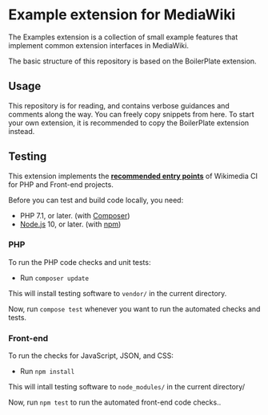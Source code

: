 # Example extension for MediaWiki

The Examples extension is a collection of small example features that implement
common extension interfaces in MediaWiki.

The basic structure of this repository is based on the BoilerPlate extension.

## Usage

This repository is for reading, and contains verbose guidances and comments
along the way. You can freely copy snippets from here. To start your own
extension, it is recommended to copy the BoilerPlate extension instead.

## Testing

This extension implements the **[recommended entry points](https://www.mediawiki.org/wiki/Continuous_integration/Entry_points)** of Wikimedia CI for PHP and Front-end projects.

Before you can test and build code locally, you need:

* PHP 7.1, or later. (with [Composer](https://getcomposer.org/))
* [Node.js](https://nodejs.org/en/) 10, or later. (with [npm](https://nodejs.org/en/download/package-manager/))

### PHP

To run the PHP code checks and unit tests:

* Run `composer update`

This will install testing software to `vendor/` in the current directory.

Now, run `compose test` whenever you want to run the automated checks and tests.

### Front-end

To run the checks for JavaScript, JSON, and CSS:

* Run `npm install`

This will intall testing software to `node_modules/` in the current directory/

Now, run `npm test` to run the automated front-end code checks..

